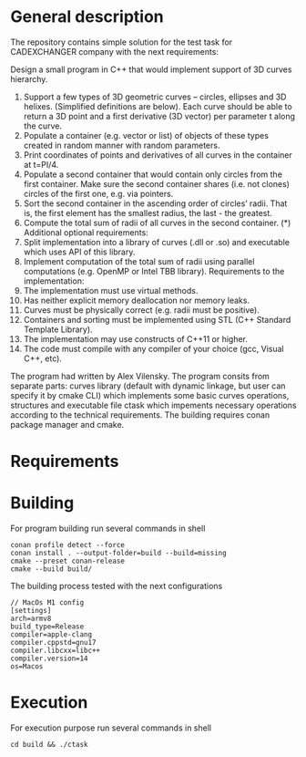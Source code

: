 
# General description

The repository contains simple solution for the test task for CADEXCHANGER company with the next requirements:

Design a small program in C++ that would implement support of 3D curves hierarchy.
1. Support a few types of 3D geometric curves – circles, ellipses and 3D helixes. (Simplified
definitions are below). Each curve should be able to return a 3D point and a first derivative (3D
vector) per parameter t along the curve.
2. Populate a container (e.g. vector or list) of objects of these types created in random manner with
random parameters.
3. Print coordinates of points and derivatives of all curves in the container at t=PI/4.
4. Populate a second container that would contain only circles from the first container. Make sure the
second container shares (i.e. not clones) circles of the first one, e.g. via pointers.
5. Sort the second container in the ascending order of circles’ radii. That is, the first element has the
smallest radius, the last - the greatest.
6. Compute the total sum of radii of all curves in the second container.
(*) Additional optional requirements:
7. Split implementation into a library of curves (.dll or .so) and executable which uses API of this
library.
8. Implement computation of the total sum of radii using parallel computations (e.g. OpenMP or Intel
TBB library).
Requirements to the implementation:
1. The implementation must use virtual methods.
2. Has neither explicit memory deallocation nor memory leaks.
3. Curves must be physically correct (e.g. radii must be positive).
4. Containers and sorting must be implemented using STL (C++ Standard Template Library).
5. The implementation may use constructs of C++11 or higher.
6. The code must compile with any compiler of your choice (gcc, Visual C++, etc).

The program had written by Alex Vilensky.
The program consits from separate parts: curves library (default with dynamic linkage, but user can specify it by cmake CLI) which implements some basic curves operations, structures and executable file ctask which impements necessary operations according to the technical requirements.
The building requires conan package manager and cmake.

# Requirements

# Building

For program building run several commands in shell

    conan profile detect --force
    conan install . --output-folder=build --build=missing
    cmake --preset conan-release
    cmake --build build/

The building process tested with the next configurations

    // MacOs M1 config
    [settings]
    arch=armv8
    build_type=Release
    compiler=apple-clang
    compiler.cppstd=gnu17
    compiler.libcxx=libc++
    compiler.version=14
    os=Macos


# Execution

For execution purpose run several commands in shell

    cd build && ./ctask
